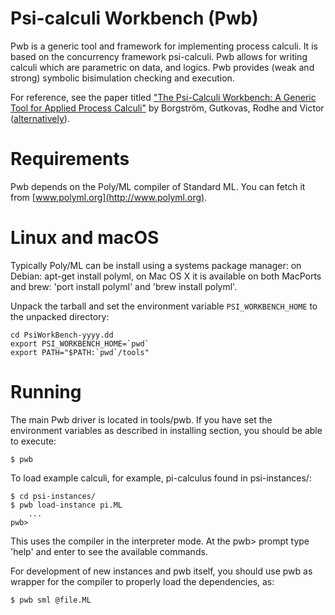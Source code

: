 Psi-calculi Workbench (Pwb)
===========================

Pwb is a generic tool and framework for implementing process calculi. It
is based on the concurrency framework psi-calculi. Pwb allows for
writing calculi which are parametric on data, and logics. Pwb provides
(weak and strong) symbolic bisimulation checking and execution.

For reference, see the paper titled 
["The Psi-Calculi Workbench: A Generic Tool for Applied Process Calculi"](http://user.it.uu.se/~ramgu264/papers/tecs15.pdf) 
by Borgström, Gutkovas, Rodhe and Victor
([alternatively](http://dl.acm.org/citation.cfm?doid=2724585.2682570)).


Requirements
============

Pwb depends on the Poly/ML compiler of Standard ML. You can fetch it from
[www.polyml.org](http://www.polyml.org).

Linux and macOS
===============

Typically Poly/ML can be install using a systems package manager:
on Debian: apt-get install polyml, on Mac OS X it is available on both MacPorts
and brew: 'port install polyml' and 'brew install polyml'.

Unpack the tarball and set the environment variable `PSI_WORKBENCH_HOME` to the
unpacked directory:

```
cd PsiWorkBench-yyyy.dd
export PSI_WORKBENCH_HOME=`pwd`
export PATH="$PATH:`pwd`/tools"
```


Running
=======

The main Pwb driver is located in tools/pwb. If you have set the environment
variables as described in installing section, you should be able to execute:

```
$ pwb
```

To load example calculi, for example, pi-calculus found in psi-instances/:

```
$ cd psi-instances/
$ pwb load-instance pi.ML
    ...
pwb>
```

This uses the compiler in the interpreter mode. At the pwb> prompt type 'help'
and enter to see the available commands.

For development of new instances and pwb itself, you should use pwb as wrapper
for the compiler to properly load the dependencies, as:

```
$ pwb sml @file.ML
```


